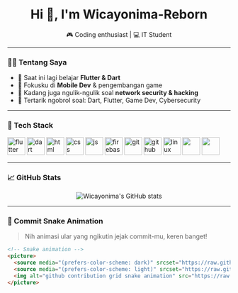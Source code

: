 <h1 align="center">Hi 👋, I'm Wicayonima-Reborn</h1>
<p align="center">
  🎮 Coding enthusiast | 💻 IT Student
</p>

---

### 👨‍💻 Tentang Saya

- 🔭 Saat ini lagi belajar **Flutter & Dart**
- 🌱 Fokusku di **Mobile Dev** & pengembangan game
- 🤔 Kadang juga ngulik-ngulik soal **network security & hacking**
- 💬 Tertarik ngobrol soal: Dart, Flutter, Game Dev, Cybersecurity 

---

### 🧰 Tech Stack

<p align="left">
  <img src="https://cdn.jsdelivr.net/gh/devicons/devicon/icons/flutter/flutter-original.svg" alt="flutter" width="40" height="40"/>
  <img src="https://cdn.jsdelivr.net/gh/devicons/devicon/icons/dart/dart-original.svg" alt="dart" width="40" height="40"/>
  <img src="https://cdn.jsdelivr.net/gh/devicons/devicon/icons/html5/html5-original.svg" alt="html" width="40" height="40"/>
  <img src="https://cdn.jsdelivr.net/gh/devicons/devicon/icons/css3/css3-original.svg" alt="css" width="40" height="40"/>
  <img src="https://cdn.jsdelivr.net/gh/devicons/devicon/icons/javascript/javascript-original.svg" alt="js" width="40" height="40"/>
  <img src="https://cdn.jsdelivr.net/gh/devicons/devicon/icons/firebase/firebase-plain.svg" alt="firebase" width="40" height="40"/>
  <img src="https://cdn.jsdelivr.net/gh/devicons/devicon/icons/git/git-original.svg" alt="git" width="40" height="40"/>
  <img src="https://cdn.jsdelivr.net/gh/devicons/devicon/icons/github/github-original.svg" alt="github" width="40" height="40"/>
  <img src="https://cdn.jsdelivr.net/gh/devicons/devicon/icons/linux/linux-original.svg" alt="linux" width="40" height="40"/>
  <img src="https://cdn.jsdelivr.net/gh/devicons/devicon/icons/python/python-original.svg" width="40"/>
  <img src="https://cdn.jsdelivr.net/gh/devicons/devicon/icons/cplusplus/cplusplus-original.svg" width="40"/>
</p>

---

### 📈 GitHub Stats

<p align="center">
  <img src="https://github-readme-stats.vercel.app/api?username=Wicayonima-Reborn&show_icons=true&theme=tokyonight" alt="Wicayonima's GitHub stats"/>
</p>

---

### 🐍 Commit Snake Animation

> Nih animasi ular yang ngikutin jejak commit-mu, keren banget!

```html
<!-- Snake animation -->
<picture>
  <source media="(prefers-color-scheme: dark)" srcset="https://raw.githubusercontent.com/Wicayonima-Reborn/Wicayonima-Reborn/output/github-contribution-grid-snake-dark.svg">
  <source media="(prefers-color-scheme: light)" srcset="https://raw.githubusercontent.com/Wicayonima-Reborn/Wicayonima-Reborn/output/github-contribution-grid-snake.svg">
  <img alt="github contribution grid snake animation" src="https://raw.githubusercontent.com/Wicayonima-Reborn/Wicayonima-Reborn/output/github-contribution-grid-snake.svg">
</picture>
